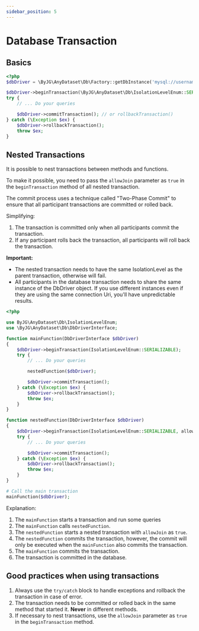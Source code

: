 ```yaml
---
sidebar_position: 5
---
```


# Database Transaction

## Basics

```php
<?php
$dbDriver = \ByJG\AnyDataset\Db\Factory::getDbInstance('mysql://username:password@host/database');

$dbDriver->beginTransaction(\ByJG\AnyDataset\Db\IsolationLevelEnum::SERIALIZABLE);
try {
    // ... Do your queries

    $dbDriver->commitTransaction(); // or rollbackTransaction()
} catch (\Exception $ex) {
    $dbDriver->rollbackTransaction();
    throw $ex;
}
```

## Nested Transactions

It is possible to nest transactions between methods and functions. 

To make it possible, you need to pass the `allowJoin` parameter as `true` 
in the `beginTransaction` method of all nested transaction.

The commit process uses a technique called "Two-Phase Commit" to ensure that all participant 
transactions are committed or rolled back.

Simplifying:
1. The transaction is committed only when all participants commit the transaction.
2. If any participant rolls back the transaction, all participants will roll back the transaction.

**Important:**

- The nested transaction needs to have the same IsolationLevel as the
parent transaction, otherwise will fail.
- All participants in the database transaction needs to share the same
instance of the DbDriver object. If you use different instances even if they
are using the same connection Uri, you'll have unpredictable results.

```php
<?php

use ByJG\AnyDataset\Db\IsolationLevelEnum;
use \ByJG\AnyDataset\Db\DbDriverInterface;

function mainFunction(DbDriverInterface $dbDriver)
{
    $dbDriver->beginTransaction(IsolationLevelEnum::SERIALIZABLE);
    try {
        // ... Do your queries

        nestedFunction($dbDriver);

        $dbDriver->commitTransaction();
    } catch (\Exception $ex) {
        $dbDriver->rollbackTransaction();
        throw $ex;
    }
}

function nestedFunction(DbDriverInterface $dbDriver)
{
    $dbDriver->beginTransaction(IsolationLevelEnum::SERIALIZABLE, allowJoin: true);
    try {
        // ... Do your queries

        $dbDriver->commitTransaction();
    } catch (\Exception $ex) {
        $dbDriver->rollbackTransaction();
        throw $ex;
    }
}

# Call the main transaction
mainFunction($dbDriver);
```

Explanation:
1. The `mainFunction` starts a transaction and run some queries 
2. The `mainFunction` calls `nestedFunction`.
3. The `nestedFunction` starts a nested transaction with `allowJoin` as `true`.
4. The `nestedFunction` commits the transaction, however, the commit will only be executed when the `mainFunction` also commits the transaction.
5. The `mainFunction` commits the transaction.
6. The transaction is committed in the database.

## Good practices when using transactions

1. Always use the `try/catch` block to handle exceptions and rollback the transaction in case of error.
2. The transaction needs to be committed or rolled back in the same method that started it. **Never** in different methods.
3. If necessary to nest transactions, use the `allowJoin` parameter as `true` in the `beginTransaction` method.

